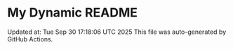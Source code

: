 # My Dynamic README
Updated at: Tue Sep 30 17:18:06 UTC 2025
This file was auto-generated by GitHub Actions.
